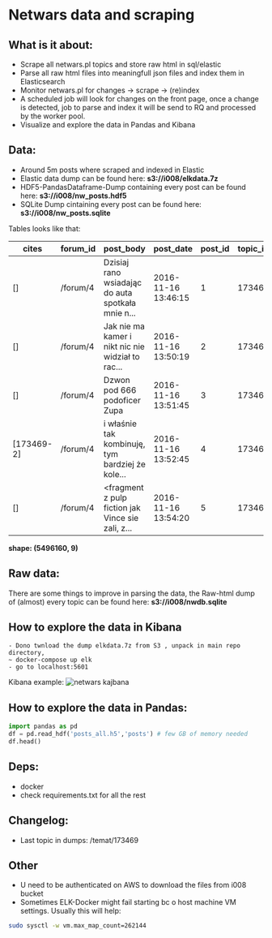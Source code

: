# Netwars data and scraping


## What is it about:  
- Scrape all netwars.pl topics and store raw html in sql/elastic  
- Parse all raw html files into meaningfull json files and index them in Elasticsearch  
- Monitor netwars.pl for changes ->  scrape -> (re)index 
- A scheduled job will look for changes on the front page, once a change is detected, job to parse and index it will be send to RQ and processed by the worker pool.
- Visualize and explore the data in Pandas and Kibana

## Data:
- Around 5m posts where scraped and indexed in Elastic  
- Elastic data dump can be found here: **s3://i008/elkdata.7z**
- HDF5-PandasDataframe-Dump containing every post can be found here: **s3://i008/nw_posts.hdf5** 
- SQLite Dump cintaining every post can be found here: **s3://i008/nw_posts.sqlite**

Tables looks like that:   

|cites|forum_id|post_body|post_date|post_id|topic_id|topic_name|unique_post_id|user_id|user_name|0|1|2|3|4|
|--- |--- |--- |--- |--- |--- |--- |--- |--- |--- |--- |--- |--- |--- |--- |
|[]|/forum/4|Dzisiaj rano wsiadając do auta spotkała mnie n...|2016-11-16 13:46:15|1|173469|[ZNPZ] Auto porysowane gowździem|173469-1|29243|Vol|
|[]|/forum/4|Jak nie ma kamer i nikt nic nie widział to rac...|2016-11-16 13:50:19|2|173469|[ZNPZ] Auto porysowane gowździem|173469-2|7201|Rocca|
|[]|/forum/4|Dzwon pod 666 podoficer Zupa|2016-11-16 13:51:45|3|173469|[ZNPZ] Auto porysowane gowździem|173469-3|18416|KiV|
|[173469-2]|/forum/4|i właśnie tak kombinuję, tym bardziej że kole...|2016-11-16 13:52:45|4|173469|[ZNPZ] Auto porysowane gowździem|173469-4|29243|Vol|
|[]|/forum/4|<fragment z pulp fiction jak Vince sie zali, z...|2016-11-16 13:54:20|5|173469|[ZNPZ] Auto porysowane gowździem|173469-5|15662|maac|

**shape: (5496160, 9)**

## Raw data:
There are some things to improve in parsing the data, the Raw-html dump of (almost) every topic can be found here:
**s3://i008/nwdb.sqlite**


## How to explore the data in Kibana
    - Dono twnload the dump elkdata.7z from S3 , unpack in main repo directory,
    ~ docker-compose up elk  
    - go to localhost:5601

Kibana example:
![](http://i.imgur.com/opjT4SH.png=300x "netwars kajbana")

## How to explore the data in Pandas:
```python
import pandas as pd
df = pd.read_hdf('posts_all.h5','posts') # few GB of memory needed
df.head()
```

## Deps:
- docker 
- check requirements.txt for all the rest

## Changelog:
- Last topic in dumps: /temat/173469

## Other
- U need to be authenticated on AWS to download the files from i008 bucket
- Sometimes ELK-Docker might fail starting  bc o host machine VM settings.
Usually this will help:

```bash
sudo sysctl -w vm.max_map_count=262144
```
